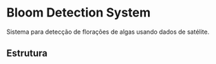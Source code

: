 # Bloom Detection System

Sistema para detecção de florações de algas usando dados de satélite.

## Estrutura
